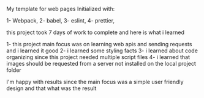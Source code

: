 My template for web pages Initialized with:

1- Webpack,
2- babel,
3- eslint,
4- prettier,

this project took 7 days of work to complete and here is what i learned

1- this project main focus was on learning web apis and sending requests and i learned it good
2- i learned some styling facts
3- i learned about code organizing since this project needed multiple script files
4- i learned that images should be requested from a server not installed on the local project folder

I'm happy with results since the main focus was a simple user friendly design and that what was the result